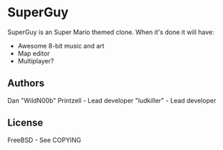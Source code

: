SuperGuy
========

SuperGuy is an Super Mario themed clone.
When it's done it will have:
* Awesome 8-bit music and art
* Map editor
* Multiplayer?

Authors
-------

Dan "WildN00b" Printzell - Lead developer
"ludkiller" - Lead developer

License
-------

FreeBSD - See COPYING

